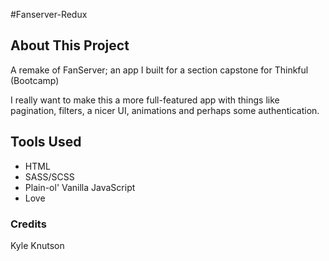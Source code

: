 #Fanserver-Redux


## About This Project

A remake of FanServer; an app I built for a section capstone for Thinkful (Bootcamp)

I really want to make this a more full-featured app with things like pagination, filters, a nicer UI, animations and perhaps some authentication.

## Tools Used

* HTML
* SASS/SCSS
* Plain-ol' Vanilla JavaScript
* Love

### Credits
Kyle Knutson